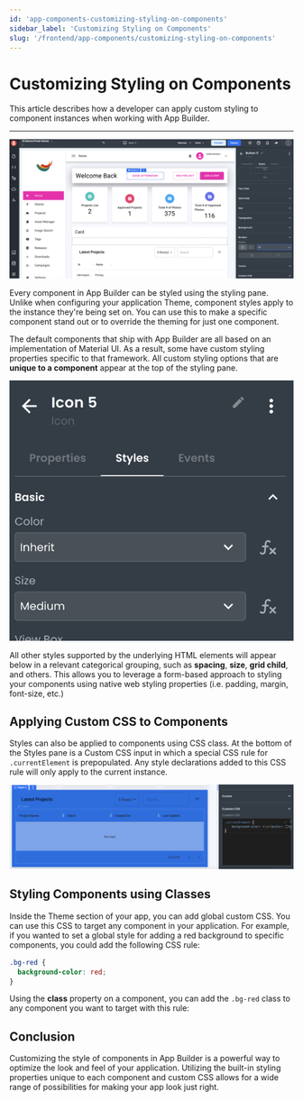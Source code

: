 ```yaml
---
id: 'app-components-customizing-styling-on-components'
sidebar_label: 'Customizing Styling on Components'
slug: '/frontend/app-components/customizing-styling-on-components'
---
```


# Customizing Styling on Components

This article describes how a developer can apply custom styling to component instances when working with App Builder.

___

![App Builders Component Styles](./_images/ab-component-settings-styles-1.png)

Every component in App Builder can be styled using the styling pane. Unlike when configuring your application Theme, component styles apply to the instance they're being set on.  You can use this to make a specific component stand out or to override the theming for just one component. 

The default components that ship with App Builder are all based on an implementation of Material UI. As a result, some have custom styling properties specific to that framework. All custom styling options that are **unique to a component** appear at the top of the styling pane. 

!["Component Specific Styles"](./_images/ab-component-settings-styles-2.png)

All other styles supported by the underlying HTML elements will appear below in a relevant categorical grouping, such as **spacing**, **size**, **grid child**, and others. This allows you to leverage a form-based approach to styling your components using native web styling properties (i.e. padding, margin, font-size, etc.)

## Applying Custom CSS to Components

Styles can also be applied to components using CSS class. At the bottom of the Styles pane is a Custom CSS input in which a special CSS rule for `.currentElement` is prepopulated. Any style declarations added to this CSS rule will only apply to the current instance.

!["Component Specific Styles"](./_images/ab-component-settings-styles-3.png)

## Styling Components using Classes

Inside the Theme section of your app, you can add global custom CSS. You can use this CSS to target any component in your application. For example, if you wanted to set a global style for adding a red background to specific components, you could add the following CSS rule:

```css
.bg-red {
  background-color: red;
}
```

Using the **class** property on a component, you  can add the `.bg-red` class to any component you want to target with this rule:

## Conclusion

Customizing the style of components in App Builder is a powerful way to optimize the look and feel of your application. Utilizing the built-in styling properties unique to each component and custom CSS allows for a wide range of possibilities for making your app look just right.
